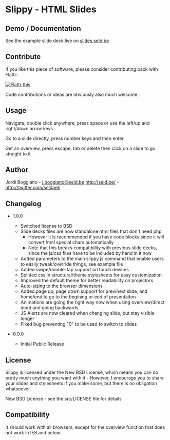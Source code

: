 Slippy - HTML Slides
====================

Demo / Documentation
--------------------

See the example slide deck live on [slides.seld.be][1]

[1]: http://slides.seld.be/?file=2010-05-30+Example.html

Contribute
----------

If you like this piece of software, please consider contributing back with Flattr:

<a href="http://flattr.com/thing/14125/Slippy-HTML-Presentations" target="_blank"><img src="http://api.flattr.com/button/button-static-50x60.png" title="Flattr this" border="0" /></a>

Code contributions or ideas are obviously also much welcome.

Usage
-----

Navigate, double click anywhere, press space or use the left/up and right/down arrow keys

Go to a slide directly, press number keys and then enter

Get an overview, press escape, tab or delete then click on a slide to go straight to it

Author
------

Jordi Boggiano - <j.boggiano@seld.be>
<http://seld.be/> - <http://twitter.com/seldaek>

Changelog
---------

- 1.0.0
  - Switched license to BSD
  - Slide decks files are now standalone html files that don't need php
    - However it is recommended if you have code blocks since it will convert html special chars automatically
    - Note that this breaks compatibility with previous slide decks, since the js/css files have to be included by hand in it now
  - Added parameters to the main slippy js command that enable users to easily tweak/override things, see example file
  - Added swipe/double-tap support on touch devices
  - Splitted css in structural/theme stylesheets for easy customization
  - Improved the default theme for better readability on projectors
  - Auto-sizing to the browser dimensions
  - Added page up, page down support for prev/next slide, and home/end to go to the begining or end of presentaiton
  - Animations are going the right way now when using overview/direct input and going backwards
  - JS Alerts are now cleared when changing slide, but stay visible longer
  - Fixed bug preventing "0" to be used to switch to slides

- 0.9.0
  - Initial Public Release

License
-------

Slippy is licensed under the New BSD License, which means you can do pretty much anything you want with it - However, I encourage you to share your slides and stylesheets if you make some, but there is no obligation whatsoever.

New BSD License - see the src/LICENSE file for details

Compatibility
-------------

It should work with all browsers, except for the overview function that does not work in IE8 and below.

